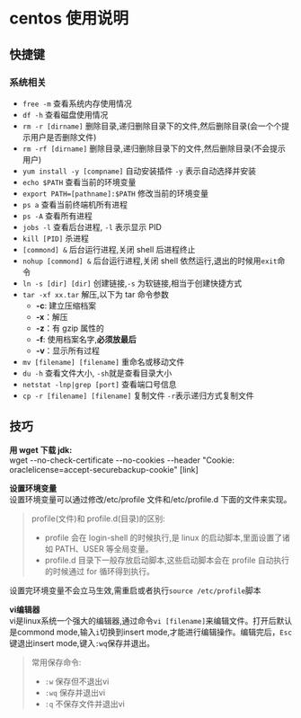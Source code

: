 # centos 使用说明

## 快捷键

### 系统相关

- `free -m` 查看系统内存使用情况
- `df -h` 查看磁盘使用情况
- `rm -r [dirname]` 删除目录,递归删除目录下的文件,然后删除目录(会一个个提示用户是否删除文件)
- `rm -rf [dirname]` 删除目录,递归删除目录下的文件,然后删除目录(不会提示用户)
- `yum install -y [compname]` 自动安装插件 `-y` 表示自动选择并安装
- `echo $PATH` 查看当前的环境变量
- `export PATH=[pathname]:$PATH` 修改当前的环境变量
- `ps a` 查看当前终端机所有进程
- `ps -A` 查看所有进程
- `jobs -l` 查看后台进程, `-l` 表示显示 PID
- `kill [PID]` 杀进程
- `[commond] &` 后台运行进程,关闭 shell 后进程终止
- `nohup [commond] &` 后台运行进程,关闭 shell 依然运行,退出的时候用`exit`命令
- `ln -s [dir] [dir]` 创建链接,`-s` 为软链接,相当于创建快捷方式
- `tar -xf xx.tar` 解压,以下为 tar 命令参数
  - **-c**: 建立压缩档案
  - **-x**：解压
  - **-z**：有 gzip 属性的
  - **-f**: 使用档案名字,**必须放最后**
  - **-v**：显示所有过程
- `mv [filename] [filename]` 重命名或移动文件
- `du -h` 查看文件大小, `-sh`就是查看目录大小
- `netstat -lnp|grep [port]` 查看端口号信息
- `cp -r [filename] [filename]` 复制文件 `-r`表示递归方式复制文件

## 技巧

**用 wget 下载 jdk:**<br/>
wget --no-check-certificate --no-cookies --header "Cookie: oraclelicense=accept-securebackup-cookie" [link]

**设置环境变量**<br/>
设置环境变量可以通过修改/etc/profile 文件和/etc/profile.d 下面的文件来实现。

> profile(文件)和 profile.d(目录)的区别:
>
> - profile 会在 login-shell 的时候执行,是 linux 的启动脚本,里面设置了诸如 PATH、USER 等全局变量。
> - profile.d 目录下一般存放启动脚本,这些启动脚本会在 profile 自动执行的时候通过 for 循环得到执行。

设置完环境变量不会立马生效,需重启或者执行`source /etc/profile`脚本

**vi编辑器**<br/>
vi是linux系统一个强大的编辑器,通过命令`vi [filename]`来编辑文件。打开后默认是commond mode,输入`i`切换到insert mode,才能进行编辑操作。编辑完后，`Esc`键退出insert mode,键入`:wq`保存并退出。
> 常用保存命令: 
> - `:w` 保存但不退出vi
> - `:wq` 保存并退出vi
> - `:q` 不保存文件并退出vi
